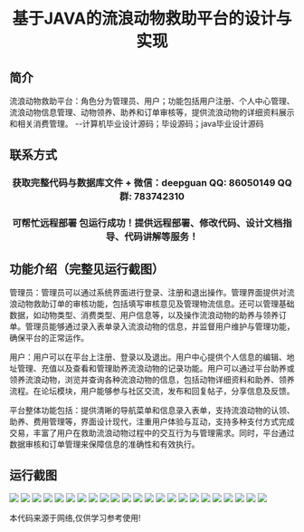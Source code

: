 <p><h1 align="center">基于JAVA的流浪动物救助平台的设计与实现</h1></p>

## 简介
流浪动物救助平台：角色分为管理员、用户；功能包括用户注册、个人中心管理、流浪动物信息管理、动物领养、助养和订单审核等，提供流浪动物的详细资料展示和相关消费管理。    --计算机毕业设计源码；毕设源码；java毕业设计源码


## 联系方式
<p><h3 align="center">获取完整代码与数据库文件 + 微信：deepguan QQ: 86050149 QQ群: 783742310</h3></p>
<p><h3 align="center">可帮忙远程部署 包运行成功！提供远程部署、修改代码、设计文档指导、代码讲解等服务！</h3></p>

## 功能介绍（完整见运行截图）
管理员：管理员可以通过系统界面进行登录、注册和退出操作。管理界面提供对流浪动物救助订单的审核功能，包括填写审核意见及管理物流信息。还可以管理基础数据，如动物类型、消费类型、用户信息等，以及操作流浪动物的助养与领养订单。管理员能够通过录入表单录入流浪动物的信息，并监督用户维护与管理功能，确保平台的正常运作。

用户：用户可以在平台上注册、登录以及退出。用户中心提供个人信息的编辑、地址管理、充值以及查看和管理助养流浪动物的记录功能。用户可以通过平台助养或领养流浪动物，浏览并查询各种流浪动物的信息，包括动物详细资料和助养、领养流程。在论坛模块，用户能够参与社区交流，发布和回复帖子，分享信息及反馈。

平台整体功能包括：提供清晰的导航菜单和信息录入表单，支持流浪动物的认领、助养、费用管理等，界面设计现代，注重用户体验与互动，支持多种支付方式完成交易，丰富了用户在救助流浪动物过程中的交互行为与管理需求。同时，平台通过数据审核和订单管理来保障信息的准确性和有效执行。


## 运行截图
![](img/001.jpg)
![](img/002.jpg)
![](img/003.jpg)
![](img/004.jpg)
![](img/005.jpg)
![](img/006.jpg)
![](img/007.jpg)
![](img/008.jpg)
![](img/009.jpg)
![](img/010.jpg)
![](img/011.jpg)
![](img/012.jpg)
![](img/013.jpg)
![](img/014.jpg)
![](img/015.jpg)
![](img/016.jpg)
![](img/017.jpg)
![](img/018.jpg)
![](img/019.jpg)
![](img/020.jpg)
![](img/021.jpg)
![](img/022.jpg)
![](img/023.jpg)

<p>本代码来源于网络,仅供学习参考使用!</p>
